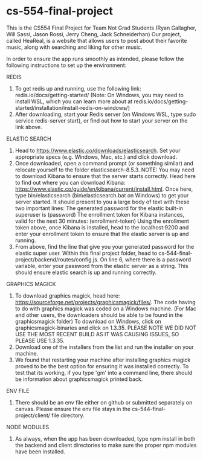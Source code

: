 # cs-554-final-project
This is the CS554 Final Project for Team Not Grad Students (Ryan Gallagher, Will Sassi, Jason Rossi, Jerry Cheng, Jack Schneiderhan)
Our project, called HeaReal, is a website that allows users to post about their favorite music, along with searching and liking for other music.

In order to ensure the app runs smoothly as intended, please follow the following instructions to set up the environment:

REDIS
1) To get redis up and running, use the following link: redis.io/docs/getting-started/ (Note: On Windows, you may need to install WSL, which you can learn more about at redis.io/docs/getting-started/installation/install-redis-on-windows/)
2) After downloading, start your Redis server (on Windows WSL, type sudo service redis-server start), or find out how to start your server on the link above.

ELASTIC SEARCH
1) Head to https://www.elastic.co/downloads/elasticsearch. Set your appropriate specs (e.g. Windows, Mac, etc.) and click download.
2) Once downloaded, open a command prompt (or something similar) and relocate yourself to the folder elasticsearch-8.5.3. 
    NOTE: You may need to download Kibana to ensure that the server starts correctly. Head here to find out where you can download Kibana: https://www.elastic.co/guide/en/kibana/current/install.html.  Once here, type bin/elasticsearch (bin\elasticsearch.bat on Windows) to get your server started. It should present to you a large body of text with these two important lines:
    The generated password for the elastic built-in superuser is (password)
    The enrollment token for Kibana instances, valid for the next 30 minutes: (enrollment-token)
    Using the enrollment token above, once Kibana is installed, head to the localhost:9200 and enter your enrollment token to ensure
    that the elastic server is up and running.
3) From above, find the line that give you your generated password for the elastic super user. Within this final project folder,
head to cs-544-final-project/backend/routes/config.js. On line 6, where there is a password variable, enter your password from the elastic server as a string. This should ensure elastic search is up and running correctly.

GRAPHICS MAGICK
1) To download graphics magick, head here: https://sourceforge.net/projects/graphicsmagick/files/. The code having to do with graphics magick was coded on a Windows machine. (For Mac and other users, the downloaders should be able to be found in the graphicsmagick folder) To download on Windows, click on graphicsmagick-binaries and click on 1.3.35. PLEASE NOTE WE DID NOT USE THE MOST RECENT BUILD AS IT WAS CAUSING ISSUES, SO PLEASE USE 1.3.35.
2) Download one of the installers from the list and run the installer on your machine. 
3) We found that restarting your machine after installing graphics magick proved to be the best option for ensuring it was installed correctly. To test that its working, if you type 'gm' into a command line, there should be information about graphicsmagick printed back.

ENV FILE
1) There should be an env file either on github or submitted separately on canvas. Please ensure the env file stays in the cs-544-final-project/client/ file directory.

NODE MODULES
1) As always, when the app has been downloaded, type npm install in both the backend and client directories to make sure the proper npm modules have been installed.